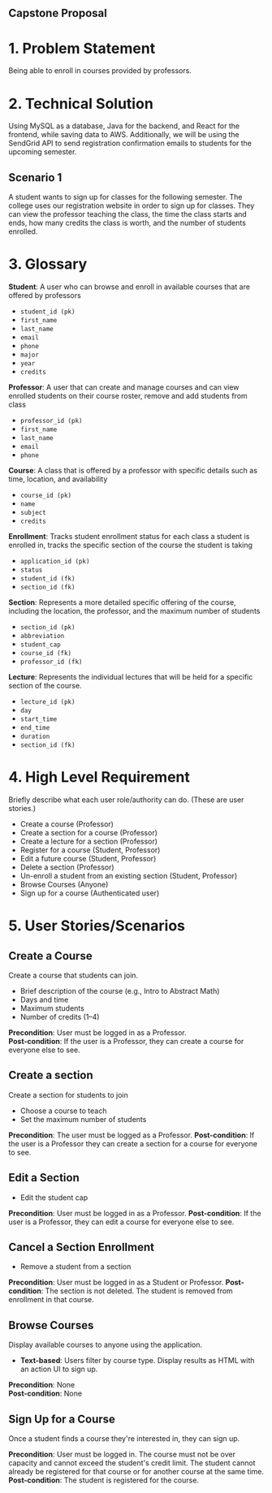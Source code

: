 ## Capstone Proposal

# 1. Problem Statement
Being able to enroll in courses provided by professors.

# 2. Technical Solution
Using MySQL as a database, Java for the backend, and React for the frontend, while saving data to AWS. Additionally, we will be using the SendGrid API to send registration confirmation emails to students for the upcoming semester.

## Scenario 1
A student wants to sign up for classes for the following semester. The college uses our registration website in order to sign up for classes. They can view the professor teaching the class, the time the class starts and ends, how many credits the class is worth, and the number of students enrolled.

# 3. Glossary

**Student**: A user who can browse and enroll in available courses that are offered by professors
- `student_id (pk)`
- `first_name`
- `last_name`
- `email`
- `phone`
- `major`
- `year`
- `credits`

**Professor**: A user that can create and manage courses and can view enrolled students on their course roster, remove and add students from class
- `professor_id (pk)`
- `first_name`
- `last_name`
- `email`
- `phone`

**Course**: A class that is offered by a professor with specific details such as time, location, and availability
- `course_id (pk)`
- `name`
- `subject`
- `credits`

**Enrollment**: Tracks student enrollment status for each class a student is enrolled in, tracks the specific section of the course the student is taking
- `application_id (pk)`
- `status`
- `student_id (fk)`
- `section_id (fk)`

**Section**: Represents a more detailed specific offering of the course, including the location, the professor, and the maximum number of students
- `section_id (pk)`
- `abbreviation`
- `student_cap`
- `course_id (fk)`
- `professor_id (fk)`

**Lecture**: Represents the individual lectures that will be held for a specific section of the course.
- `lecture_id (pk)`
- `day`
- `start_time`
- `end_time`
- `duration`
- `section_id (fk)`

# 4. High Level Requirement

Briefly describe what each user role/authority can do. (These are user stories.)

- Create a course (Professor)
- Create a section for a course (Professor)
- Create a lecture for a section (Professor)
- Register for a course (Student, Professor)
- Edit a future course (Student, Professor)
- Delete a section (Professor)
- Un-enroll a student from an existing section (Student, Professor)
- Browse Courses (Anyone)
- Sign up for a course (Authenticated user)

# 5. User Stories/Scenarios

## Create a Course
Create a course that students can join.

- Brief description of the course (e.g., Intro to Abstract Math)
- Days and time
- Maximum students
- Number of credits (1–4)

**Precondition**: User must be logged in as a Professor.  
**Post-condition**: If the user is a Professor, they can create a course for everyone else to see.

## Create a section
Create a section for students to join
- Choose a course to teach
- Set the maximum number of students

**Precondition**: The user must be logged as a Professor.
**Post-condition**: If the user is a Professor they can create a section for a course for everyone to see.


## Edit a Section
- Edit the student cap

**Precondition**: User must be logged in as a Professor.
**Post-condition**: If the user is a Professor, they can edit a course for everyone else to see.

## Cancel a Section Enrollment
- Remove a student from a section

**Precondition**: User must be logged in as a Student or Professor. 
**Post-condition**: The section is not deleted. The student is removed from enrollment in that course.

## Browse Courses
Display available courses to anyone using the application.

- **Text-based**: Users filter by course type. Display results as HTML with an action UI to sign up.

**Precondition**: None  
**Post-condition**: None

## Sign Up for a Course
Once a student finds a course they're interested in, they can sign up.

**Precondition**: User must be logged in. The course must not be over capacity and cannot exceed the student's credit limit. The student cannot already be registered for that course or for another course at the same time.  
**Post-condition**: The student is registered for the course.
